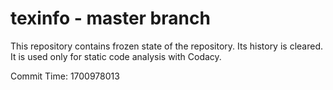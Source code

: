 # texinfo - master branch

This repository contains frozen state of the repository.
Its history is cleared. It is used only for static code
analysis with Codacy.

Commit Time: 1700978013